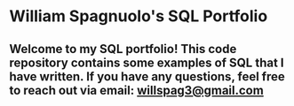 # William Spagnuolo's SQL Portfolio
## Welcome to my SQL portfolio! This code repository contains some examples of SQL that I have written. If you have any questions, feel free to reach out via email: willspag3@gmail.com
